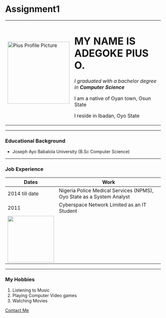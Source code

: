 # Assignment1
<!Doctype html>
<html lang="en">
    <head>
        <meta charset="utf-8">
        <title>Assignment 1: About Myself</title>
    </head>
    <body>
        <table>
            <tr>
                <td><img src="image/Pius.png" alt="Pius Profile Picture" width="200" height="200"></td>
                <td><h1>MY NAME IS ADEGOKE PIUS O.</h1>
                    <p><em>I graduated with a bachelor degree in <strong>Computer Science</strong></em></p>
                    <p>I am a native of Oyan town, Osun State</p>
                    <p>I reside in Ibadan, Oyo State</p>
                </td>
            </tr>
        </table>
        <hr>
        <h3>Educational Background</h3>
            <ul>
                <li>Joseph Ayo Babalola University (B.Sc Computer Science)</li>
            </ul>
        <hr>
        <h3>Job Experience</h3>
            <table>
                <thead>
                    <tr>
                        <th>Dates</th>
                        <th>Work</th>
                    </tr>
                </thead>
                <tr>
                    <td>2014 till date</td>
                    <td>Nigeria Police Medical Services (NPMS), Oyo State as a System Analyst</td>
                </tr>
                <tr>
                    <td>2011</td>
                    <td>Cyberspace Network Limited as an IT Student</td>
                </tr>
                <tr>
                 <td><img src="image/385625_3492656128266_229132784_n.jpg" width="150" height="150"></td>
                </tr>
            </table>
        <hr>
        <h3> My Hobbies </h3>
            <ol>
                <li>Listening to Music</li>
                <li>Playing Computer Video games</li>
                <li>Watching Movies</li>
            </ol>
        <a href="contact.html">Contact Me</a>
    </body>
</html>
